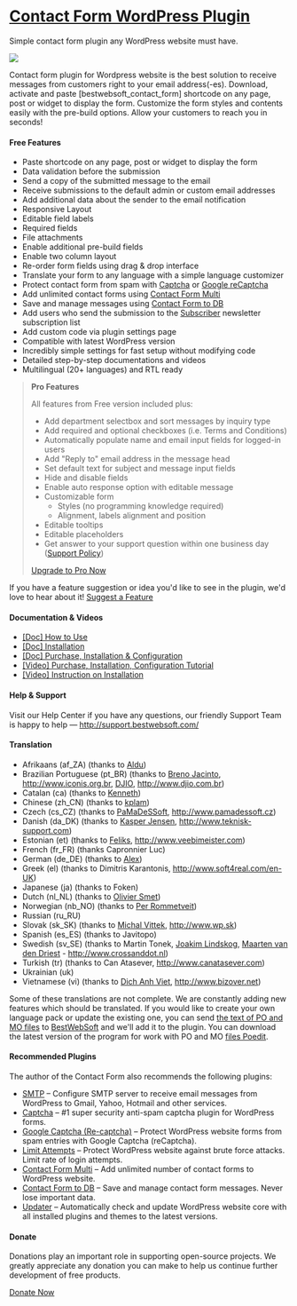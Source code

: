 <a href="http://bestwebsoft.com/products/contact-form/" target=_blank>Contact Form WordPress Plugin</a>
========================

Simple contact form plugin any WordPress website must have.

<img src="http://bestwebsoft.com/wp-content/uploads/2014/09/contact-form-banner-website.jpg" />

<p>Contact form plugin for Wordpress website is the best solution to receive messages from customers right to your email address(-es). Download, activate and paste [bestwebsoft_contact_form] shortcode on any page, post or widget to display the form. Customize the form styles and contents easily with the pre-build options. Allow your customers to reach you in seconds!</p>


<div class='video'></div>


<h4>Free Features</h4>

<ul>
<li>Paste shortcode on any page, post or widget to display the form</li>
<li>Data validation before the submission</li>
<li>Send a copy of the submitted message to the email</li>
<li>Receive submissions to the default admin or custom email addresses</li>
<li>Add additional data about the sender to the email notification</li>
<li>Responsive Layout</li>
<li>Editable field labels</li>
<li>Required fields</li>
<li>File attachments</li>
<li>Enable additional pre-build fields</li>
<li>Enable two column layout</li>
<li>Re-order form fields using drag &#38; drop interface</li>
<li>Translate your form to any language with a simple language customizer</li>
<li>Protect contact form from spam with <a href="http://bestwebsoft.com/products/captcha/?k=45dcf2a5ccd70a7fc8606f8030730ac7">Captcha</a> or <a href="http://bestwebsoft.com/products/google-captcha/?k=159789f556e3a9c58df8f25384903ba5">Google reCaptcha</a></li>
<li>Add unlimited contact forms using <a href="http://bestwebsoft.com/products/contact-form-multi/?k=34543c152eff369d529e9b4da85985a9">Contact Form Multi</a></li>
<li>Save and manage messages using <a href="http://bestwebsoft.com/products/contact-form-to-db/?k=d7d962591b5be0ce6c27af778b1b36ee">Contact Form to DB</a></li>
<li>Add users who send the submission to the <a href="http://bestwebsoft.com/products/subscriber/?k=2ce0827916414c9c8576110f13560030">Subscriber</a> newsletter subscription list</li>
<li>Add custom code via plugin settings page</li>
<li>Compatible with latest WordPress version</li>
<li>Incredibly simple settings for fast setup without modifying code</li>
<li>Detailed step-by-step documentations and videos</li>
<li>Multilingual (20+ languages) and RTL ready</li>
</ul>

<blockquote>
  <p><strong>Pro Features</strong></p>
  
  <p>All features from Free version included plus:</p>
  
  <ul>
  <li>Add department selectbox and sort messages by inquiry type</li>
  <li>Add required and optional checkboxes (i.e. Terms and Conditions)</li>
  <li>Automatically populate name and email input fields for logged-in users</li>
  <li>Add "Reply to" email address in the message head</li>
  <li>Set default text for subject and message input fields</li>
  <li>Hide and disable fields</li>
  <li>Enable auto response option with editable message</li>
  <li>Customizable form
  
  <ul>
  <li>Styles (no programming knowledge required)</li>
  <li>Alignment, labels alignment and position</li>
  </ul></li>
  <li>Editable tooltips</li>
  <li>Editable placeholders</li>
  <li>Get answer to your support question within one business day (<a href="http://bestwebsoft.com/support-policy/">Support Policy</a>)</li>
  </ul>
  
  <p><a href="http://bestwebsoft.com/products/contact-form/?k=4028655c87316c98ae9ac7ca1928067f">Upgrade to Pro Now</a></p>
</blockquote>

<p>If you have a feature suggestion or idea you'd like to see in the plugin, we'd love to hear about it! <a href="http://support.bestwebsoft.com/hc/en-us/requests/new">Suggest a Feature</a></p>

<h4>Documentation &#38; Videos</h4>

<ul>
<li><a href="https://docs.google.com/document/d/1qZYPJhkSdVyyM6XO5WfiBcTS2Sa9_9UMn4vS2g48JRY/">[Doc] How to Use</a></li>
<li><a href="https://docs.google.com/document/d/1obcWMPDPIIhUxcclYDwKSwNoFSHvGHyg_VKibjpQWTA/">[Doc] Installation</a></li>
<li><a href="https://docs.google.com/document/d/1T9ca4R7s5wFU9AtRfMTxADiM9HV16W9a3bpZqz4BT-k/">[Doc] Purchase, Installation &#38; Configuration</a></li>
<li><a href="https://www.youtube.com/watch?v=k1wq00ajACo">[Video] Purchase, Installation, Configuration Tutorial</a></li>
<li><a href="https://www.youtube.com/watch?v=VdsM7L-tmBA">[Video] Instruction on Installation</a></li>
</ul>

<h4>Help &#38; Support</h4>

<p>Visit our Help Center if you have any questions, our friendly Support Team is happy to help &#8212; <a href="http://support.bestwebsoft.com/">http://support.bestwebsoft.com/</a></p>

<h4>Translation</h4>

<ul>
<li>Afrikaans (af_ZA) (thanks to <a href="mailto:alducornelissen@gmail.com">Aldu</a>)</li>
<li>Brazilian Portuguese (pt_BR) (thanks to <a href="mailto:brenojac@gmail.com">Breno Jacinto</a>, <a href="http://www.iconis.org.br" rel="nofollow">http://www.iconis.org.br</a>, <a href="mailto:wordpress@djio.com.br">DJIO</a>, <a href="http://www.djio.com.br" rel="nofollow">http://www.djio.com.br</a>)</li>
<li>Catalan (ca) (thanks to <a href="mailto:kenneth@snollocer.net">Kenneth</a>)</li>
<li>Chinese (zh_CN) (thanks to <a href="mailto:kplam@qq.com">kplam</a>)</li>
<li>Czech (cs_CZ) (thanks to <a href="mailto:info@pamadessoft.cz">PaMaDeSSoft</a>, <a href="http://www.pamadessoft.cz" rel="nofollow">http://www.pamadessoft.cz</a>)</li>
<li>Danish (da_DK) (thanks to <a href="mailto:support@teknisk-support.com">Kasper Jensen</a>, <a href="http://www.teknisk-support.com" rel="nofollow">http://www.teknisk-support.com</a>)</li>
<li>Estonian (et) (thanks to <a href="mailto:feliks@veebimeister.com">Feliks</a>, <a href="http://www.veebimeister.com" rel="nofollow">http://www.veebimeister.com</a>)</li>
<li>French (fr_FR) (thanks Capronnier Luc)</li>
<li>German (de_DE) (thanks to <a href="mailto:private18@web.de">Alex</a>)</li>
<li>Greek (el) (thanks to Dimitris Karantonis, <a href="http://www.soft4real.com/en-UK" rel="nofollow">http://www.soft4real.com/en-UK</a>)</li>
<li>Japanese (ja) (thanks to Foken)</li>
<li>Dutch (nl_NL) (thanks to <a href="mailto:olivier.smet@dynata.nl">Olivier Smet</a>)</li>
<li>Norwegian (nb_NO) (thanks to <a href="mailto:bestwebsoftcontact@nordsoft.no">Per Rommetveit</a>)</li>
<li>Russian (ru_RU)</li>
<li>Slovak (sk_SK) (thanks to <a href="mailto:michal.vittek@wp.sk">Michal Vittek</a>, <a href="http://www.wp.sk" rel="nofollow">http://www.wp.sk</a>)</li>
<li>Spanish (es_ES) (thanks to Javitopo)</li>
<li>Swedish (sv_SE) (thanks to Martin Tonek, <a href="mailto:joakim@limewoodmedia.com">Joakim Lindskog</a>, <a href="mailto:maarten@vandendriest.com">Maarten van den Driest</a> - <a href="http://www.crossanddot.nl" rel="nofollow">http://www.crossanddot.nl</a>)</li>
<li>Turkish (tr) (thanks to Can Atasever, <a href="http://www.canatasever.com" rel="nofollow">http://www.canatasever.com</a>)</li>
<li>Ukrainian (uk)</li>
<li>Vietnamese (vi) (thanks to <a href="mailto:bizover@gmail.com">Dich Anh Viet</a>, <a href="http://www.bizover.net" rel="nofollow">http://www.bizover.net</a>)</li>
</ul>

<p>Some of these translations are not complete. We are constantly adding new features which should be translated. If you would like to create your own language pack or update the existing one, you can send <a href="http://codex.wordpress.org/Translating_WordPress">the text of PO and MO files</a> to <a href="http://support.bestwebsoft.com/hc/en-us/requests/new">BestWebSoft</a> and we'll add it to the plugin. You can download the latest version of the program for work with PO and MO <a href="http://www.poedit.net/download.php">files Poedit</a>.</p>

<h4>Recommended Plugins</h4>

<p>The author of the Contact Form also recommends the following plugins:</p>

<ul>
<li><a href="http://bestwebsoft.com/products/smtp/">SMTP</a> &#8211; Configure SMTP server to receive email messages from WordPress to Gmail, Yahoo, Hotmail and other services.</li>
<li><a href="http://bestwebsoft.com/products/captcha/?k=45dcf2a5ccd70a7fc8606f8030730ac7">Captcha</a> &#8211; #1 super security anti-spam captcha plugin for WordPress forms.</li>
<li><a href="http://bestwebsoft.com/products/google-captcha/?k=159789f556e3a9c58df8f25384903ba5">Google Captcha (Re-captcha)</a> &#8211; Protect WordPress website forms from spam entries with Google Captcha (reCaptcha).</li>
<li><a href="http://bestwebsoft.com/products/limit-attempts/?k=129e34c19fc68ae4a15b4fc1b4983081">Limit Attempts</a> &#8211; Protect WordPress website against brute force attacks. Limit rate of login attempts.</li>
<li><a href="http://bestwebsoft.com/products/contact-form-multi/?k=34543c152eff369d529e9b4da85985a9">Contact Form Multi</a> &#8211; Add unlimited number of contact forms to WordPress website.</li>
<li><a href="http://bestwebsoft.com/products/contact-form-to-db/?k=d7d962591b5be0ce6c27af778b1b36ee">Contact Form to DB</a> &#8211; Save and manage contact form messages. Never lose important data.</li>
<li><a href="http://bestwebsoft.com/products/updater/?k=982fae837f4c6e3b152183537448dbca">Updater</a> &#8211; Automatically check and update WordPress website core with all installed plugins and themes to the latest versions.</li>
</ul>

<h4>Donate</h4>

<p>Donations play an important role in supporting open-source projects. We greatly appreciate any donation you can make to help us continue further development of free products.</p>

<p><a href="http://bestwebsoft.com/donate/">Donate Now</a></p>